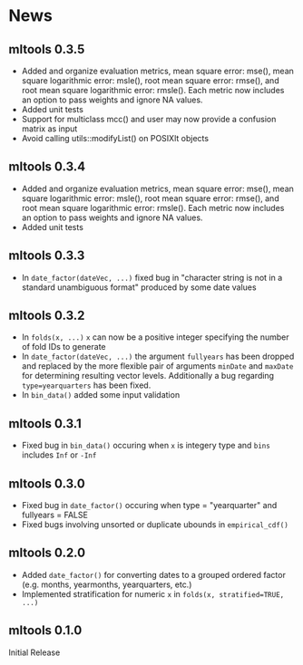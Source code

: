 # News

## mltools 0.3.5

- Added and organize evaluation metrics, mean square error: mse(), mean square logarithmic error: msle(), root mean square error: rmse(), and root mean square logarithmic error: rmsle().  Each metric now includes an option to pass weights and ignore NA values.
- Added unit tests
- Support for multiclass mcc() and user may now provide a confusion matrix as input
- Avoid calling utils::modifyList() on POSIXlt objects

## mltools 0.3.4

- Added and organize evaluation metrics, mean square error: mse(), mean square logarithmic error: msle(), root mean square error: rmse(), and root mean square logarithmic error: rmsle().  Each metric now includes an option to pass weights and ignore NA values.
- Added unit tests

## mltools 0.3.3

- In `date_factor(dateVec, ...)` fixed bug in "character string is not in a standard unambiguous format" produced by some date values

## mltools 0.3.2

- In `folds(x, ...)` `x` can now be a positive integer specifying the number of fold IDs to generate
- In `date_factor(dateVec, ...)` the argument `fullyears` has been dropped and replaced by the more flexible pair of arguments `minDate` and `maxDate` for determining resulting vector levels.  Additionally a bug regarding `type=yearquarters` has been fixed.
- In `bin_data()` added some input validation

## mltools 0.3.1

- Fixed bug in `bin_data()` occuring when `x` is integery type and `bins` includes `Inf` or `-Inf`

## mltools 0.3.0

- Fixed bug in `date_factor()` occuring when type = "yearquarter" and fullyears = FALSE
- Fixed bugs involving unsorted or duplicate ubounds in `empirical_cdf()`

## mltools 0.2.0

- Added `date_factor()` for converting dates to a grouped ordered factor (e.g. months, yearmonths, yearquarters, etc.)
- Implemented stratification for numeric `x` in `folds(x, stratified=TRUE, ...)`

## mltools 0.1.0

Initial Release
